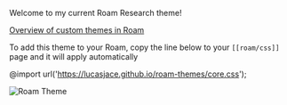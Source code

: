 Welcome to my current Roam Research theme!

[Overview of custom themes in Roam](https://twitter.com/Conaw/status/1268426724254945280?s=20)

To add this theme to your Roam, copy the line below to your `[[roam/css]]` page and it will apply automatically

@import url('https://lucasjace.github.io/roam-themes/core.css');

![Roam Theme](https://lucasjace.github.io/roam-themes/roam_theme.png)

